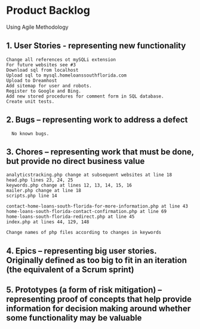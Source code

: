 # Product Backlog
Using Agile Methodology

## 1. User Stories - representing new functionality

    Change all references ot mySQLi extension
    For future websites see #3
    Download sql from localhost
    Upload sql to mysql.homeloanssouthflorida.com
    Upload to Dreamhost
    Add sitemap for user and robots.
    Register to Google and Bing.
    Add new stored procedures for comment form in SQL database.
    Create unit tests.

## 2. Bugs – representing work to address a defect
      No known bugs.

## 3. Chores – representing work that must be done, but provide no direct business value
        
    analyticstracking.php change at subsequent websites at line 18
    head.php lines 23, 24, 25
    keywords.php change at lines 12, 13, 14, 15, 16
    mailer.php change at line 18
    scripts.php line 14

    contact-home-loans-south-florida-for-more-information.php at line 43
    home-loans-south-florida-contact-confirmation.php at line 69
    home-loans-south-florida-redirect.php at line 45
    index.php at lines 44, 129, 148

    Change names of php files according to changes in keywords
    
## 4. Epics – representing big user stories. Originally defined as too big to fit in an iteration (the equivalent of a Scrum sprint)

## 5. Prototypes (a form of risk mitigation) – representing proof of concepts that help provide information for decision making around whether some functionality may be valuable
